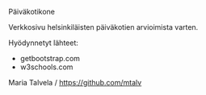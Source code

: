 Päiväkotikone

Verkkosivu helsinkiläisten päiväkotien arvioimista varten.

Hyödynnetyt lähteet:
- getbootstrap.com
- w3schools.com

Maria Talvela / https://github.com/mtalv